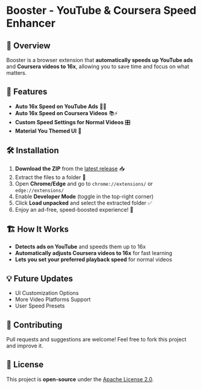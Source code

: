 # Booster - YouTube & Coursera Speed Enhancer

## 🚀 Overview
Booster is a browser extension that **automatically speeds up YouTube ads** and **Coursera videos to 16x**, allowing you to save time and focus on what matters.

## 🎯 Features
- **Auto 16x Speed on YouTube Ads** 🎥🚀
- **Auto 16x Speed on Coursera Videos** 📚⚡
- **Custom Speed Settings for Normal Videos** 🎛️
- **Material You Themed UI** 🎨

## 🛠️ Installation
1. **Download the ZIP** from the [latest release](#) 📥
2. Extract the files to a folder 📂
3. Open **Chrome/Edge** and go to `chrome://extensions/` or `edge://extensions/`
4. Enable **Developer Mode** (toggle in the top-right corner)
5. Click **Load unpacked** and select the extracted folder ✅
6. Enjoy an ad-free, speed-boosted experience! 🚀

## 🏗️ How It Works
- **Detects ads on YouTube** and speeds them up to 16x
- **Automatically adjusts Coursera videos to 16x** for fast learning
- **Lets you set your preferred playback speed** for normal videos

## 💡 Future Updates
- UI Customization Options
- More Video Platforms Support
- User Speed Presets

## 🤝 Contributing
Pull requests and suggestions are welcome! Feel free to fork this project and improve it.

## 📜 License
This project is **open-source** under the [Apache License 2.0](LICENSE).
